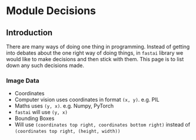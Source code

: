 # Module Decisions

## Introduction

There are many ways of doing one thing in programming. Instead of getting into debates about the one right way of doing things, in `fastai` library we would like to make decisions and then stick with them. This page is to list down any such decisions made.

### Image Data
- Coordinates
 - Computer vision uses coordinates in format `(x, y)`. e.g. PIL
 - Maths uses `(y, x)`. e.g. Numpy, PyTorch
 - `fastai` will use `(y, x)`
- Bounding Boxes
 - Will use `(coordinates top right, coordinates bottom right)` instead of `(coordinates top right, (height, width))`
